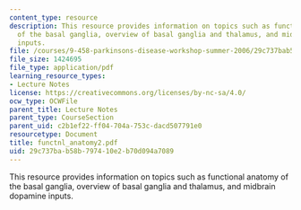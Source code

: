 ```yaml
---
content_type: resource
description: This resource provides information on topics such as functional anatomy
  of the basal ganglia, overview of basal ganglia and thalamus, and midbrain dopamine
  inputs.
file: /courses/9-458-parkinsons-disease-workshop-summer-2006/29c737bab58b797410e2b70d094a7089_functnl_anatomy2.pdf
file_size: 1424695
file_type: application/pdf
learning_resource_types:
- Lecture Notes
license: https://creativecommons.org/licenses/by-nc-sa/4.0/
ocw_type: OCWFile
parent_title: Lecture Notes
parent_type: CourseSection
parent_uid: c2b1ef22-ff04-704a-753c-dacd507791e0
resourcetype: Document
title: functnl_anatomy2.pdf
uid: 29c737ba-b58b-7974-10e2-b70d094a7089
---
```

This resource provides information on topics such as functional anatomy of the basal ganglia, overview of basal ganglia and thalamus, and midbrain dopamine inputs.